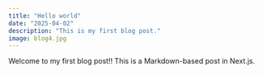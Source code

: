 ```yaml
---
title: "Hello world"
date: "2025-04-02"
description: "This is my first blog post."
image: blog4.jpg
---
```



Welcome to my first blog post!!
This is a Markdown-based post in Next.js.